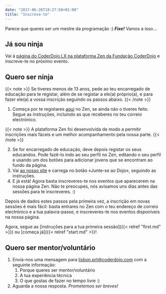 ```yaml
---
date: "2017-06-26T18:27:58+01:00"
title: "Inscreve-te"
---
```


Parece que queres ser um mestre da programação :) _**Fixe!**_ Vamos a isso...

## Já sou ninja

Vai à [página do CoderDojo LX na plataforma Zen da Fundação CoderDojo](https://zen.coderdojo.com/dojos/pt/lisbon/lisboa-lx) e inscreve-te no próximo evento.

## Quero ser ninja

{{< note >}}
Se tiveres menos de 13 anos, pede ao teu encarregado de educação para te registar, além de se registar a ele(a) próprio(a), e para fazer ele(a) a vossa inscrição seguindo os passos abaixo.
{{< /note >}}

1. Começa por te registares [aqui](https://zen.coderdojo.com/register) no Zen, se ainda não o tiveres feito. Segue as instruções, incluindo as que receberes no teu correio electrónico.

{{< note >}}
A plataforma Zen foi desenvolvida de modo a permitir inscrições mais fáceis e um melhor acompanhamento pela nossa parte.
{{< /note >}}

2. Se for encarregado de educação, deve depois registar os seus educandos. Pode fazê-lo indo ao seu perfil no Zen, editando o seu perfil e usando um dos botões para adicionar jovens que se encontram ao fundo da página.
3. Vai [ao nosso site](https://zen.coderdojo.com/dojos/pt/lisbon/lisboa-lx) e carrega no botão «Junte-se ao Dojo», seguindo as instruções.
4. E já está! Agora basta inscreveres-te nos eventos que aparecerem na nossa página Zen. Não te preocupes, nós avisamos uns dias antes das sessões para te inscreveres. :)

Depois de dados estes passos pela primeira vez, a inscrição em novas sessões é mais fácil: basta entrares no Zen com o teu endereço de correio electrónico e a tua palavra-passe, e inscreveres-te nos eventos disponíveis na nossa página.

Agora, segue as [instruções para a tua primeira sessão]({{< relref "first.md" >}}) ou [começa já]({{< relref "start.md" >}}!

## Quero ser mentor/voluntário

1. Envia-nos uma mensagem para lisbon.prt@coderdojo.com com a seguinte informação:
   1. Porque queres ser mentor/voluntário
   2. A tua experiência técnica
   3. O que gostas de fazer no tempo livre :)
2. Aguarda a nossa resposta. *Prometemos ser breves!*